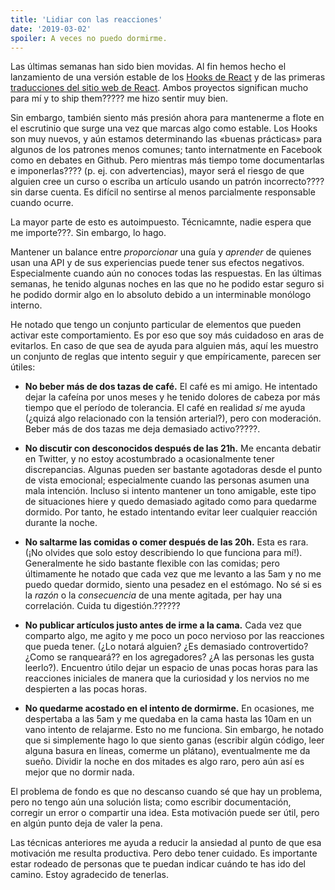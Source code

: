 ```yaml
---
title: 'Lidiar con las reacciones'
date: '2019-03-02'
spoiler: A veces no puedo dormirme.
---
```


Las últimas semanas han sido bien movidas. Al fin hemos hecho el lanzamiento de una versión estable de los [Hooks de React](https://reactjs.org/blog/2019/02/06/react-v16.8.0.html) y de las primeras [traducciones del sitio web de React](https://reactjs.org/blog/2019/02/23/is-react-translated-yet.html). Ambos proyectos significan mucho para mí y to ship them????? me hizo sentir muy bien.

Sin embargo, también siento más presión ahora para mantenerme a flote en el escrutinio que surge una vez que marcas algo como estable. Los Hooks son muy nuevos, y aún estamos determinando las «buenas prácticas» para algunos de los patrones menos comunes; tanto internatmente en Facebook como en debates en Github. Pero mientras más tiempo tome documentarlas e imponerlas???? (p. ej. con advertencias), mayor será el riesgo de que alguien cree un curso o escriba un artículo usando un patrón incorrecto???? sin darse cuenta. Es difícil no sentirse al menos parcialmente responsable cuando ocurre.

La mayor parte de esto es autoimpuesto. Técnicamnte, nadie espera que me importe???. Sin embargo, lo hago.

Mantener un balance entre *proporcionar* una guía y *aprender* de quienes usan una API y de sus experiencias puede tener sus efectos negativos. Especialmente cuando aún no conoces todas las respuestas. En las últimas semanas, he tenido algunas noches en las que no he podido estar seguro si he podido dormir algo en lo absoluto debido a un interminable monólogo interno.

He notado que tengo un conjunto particular de elementos que pueden activar este comportamiento. Es por eso que soy más cuidadoso en aras de evitarlos. En caso de que sea de ayuda para alguien más, aquí les muestro un conjunto de reglas que intento seguir y que empíricamente, parecen ser útiles:

* **No beber más de dos tazas de café.** El café es mi amigo. He intentado dejar la cafeína por unos meses y he tenido dolores de cabeza por más tiempo que el período de tolerancia. El café en realidad *sí* me ayuda (¿quizá algo relacionado con la tensión arterial?), pero con moderación. Beber más de dos tazas me deja demasiado activo?????.

* **No discutir con desconocidos después de las 21h.** Me encanta debatir en Twitter, y no estoy acostumbrado a ocasionalmente tener discrepancias. Algunas pueden ser bastante agotadoras desde el punto de vista emocional; especialmente cuando las personas asumen una mala intención. Incluso si intento mantener un tono amigable, este tipo de situaciones hiere y quedo demasiado agitado como para quedarme dormido. Por tanto, he estado intentando evitar leer cualquier reacción durante la noche.

* **No saltarme las comidas o comer después de las 20h.** Esta es rara. (¡No olvides que solo estoy describiendo lo que funciona para mí!). Generalmente he sido bastante flexible con las comidas; pero últimamente he notado que cada vez que me levanto a las 5am y no me puedo quedar dormido, siento una pesadez en el estómago. No sé si es la *razón* o la *consecuencia* de una mente agitada, per hay una correlación. Cuida tu digestión.??????

* **No publicar artículos justo antes de irme a la cama.** Cada vez que comparto algo, me agito y me poco un poco nervioso por las reacciones que pueda tener. (¿Lo notará alguien? ¿Es demasiado controvertido? ¿Como se ranqueará?? en los agregadores? ¿A las personas les gusta leerlo?). Encuentro útilo dejar un espacio de unas pocas horas para las reacciones iniciales de manera que la curiosidad y los nervios no me despierten a las pocas horas.

* **No quedarme acostado en el intento de dormirme.** En ocasiones, me despertaba a las 5am y me quedaba en la cama hasta las 10am en un vano intento de relajarme. Esto no me funciona. Sin embargo, he notado que si simplemente hago lo que siento ganas (escribir algún código, leer alguna basura en líneas, comerme un plátano), eventualmente me da sueño. Dividir la noche en dos mitades es algo raro, pero aún así es mejor que no dormir nada.

El problema de fondo es que no descanso cuando sé que hay un problema, pero no tengo aún una solución lista; como escribir documentación, corregir un error o compartir una idea. Esta motivación puede ser útil, pero en algún punto deja de valer la pena.

Las técnicas anteriores me ayuda a reducir la ansiedad al punto de que esa motivación me resulta productiva. Pero debo tener cuidado. Es importante estar rodeado de personas que te puedan indicar cuándo te has ido del camino. Estoy agradecido de tenerlas.
